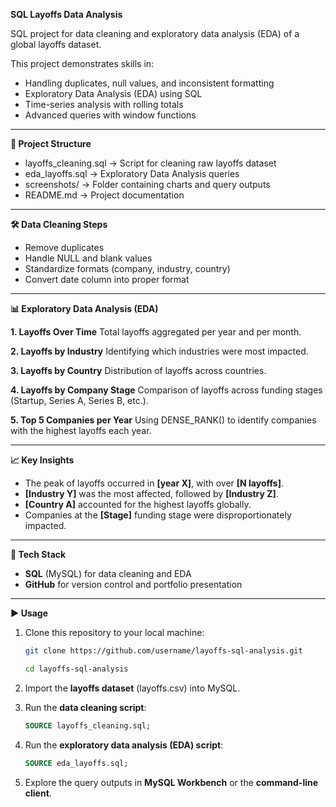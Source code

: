 **SQL Layoffs Data Analysis**

SQL project for data cleaning and exploratory data analysis (EDA) of a global layoffs dataset.

This project demonstrates skills in:
* Handling duplicates, null values, and inconsistent formatting
* Exploratory Data Analysis (EDA) using SQL
* Time-series analysis with rolling totals
* Advanced queries with window functions

---

**📂 Project Structure**
* layoffs_cleaning.sql → Script for cleaning raw layoffs dataset
* eda_layoffs.sql → Exploratory Data Analysis queries
* screenshots/ → Folder containing charts and query outputs
* README.md → Project documentation

---

**🛠️ Data Cleaning Steps**
* Remove duplicates
* Handle NULL and blank values
* Standardize formats (company, industry, country)
* Convert date column into proper format

---

**📊 Exploratory Data Analysis (EDA)**

**1. Layoffs Over Time**
Total layoffs aggregated per year and per month.

**2. Layoffs by Industry**
Identifying which industries were most impacted.

**3. Layoffs by Country**
Distribution of layoffs across countries.

**4. Layoffs by Company Stage**
Comparison of layoffs across funding stages (Startup, Series A, Series B, etc.).

**5. Top 5 Companies per Year**
Using DENSE_RANK() to identify companies with the highest layoffs each year.

---

**📈 Key Insights**
* The peak of layoffs occurred in **[year X]**, with over **[N layoffs]**.
* **[Industry Y]** was the most affected, followed by **[Industry Z]**.
* **[Country A]** accounted for the highest layoffs globally.
* Companies at the **[Stage]** funding stage were disproportionately impacted.

---

**🚀 Tech Stack**
* **SQL** (MySQL) for data cleaning and EDA
* **GitHub** for version control and portfolio presentation

---

**▶️ Usage**
1. Clone this repository to your local machine:
   ```bash
   git clone https://github.com/username/layoffs-sql-analysis.git
   
   cd layoffs-sql-analysis

2. Import the **layoffs dataset** (layoffs.csv) into MySQL.

3. Run the **data cleaning script**:
   ```sql
   SOURCE layoffs_cleaning.sql;

4. Run the **exploratory data analysis (EDA) script**:
   ```sql
   SOURCE eda_layoffs.sql;

5. Explore the query outputs in **MySQL Workbench** or the **command-line client**.

